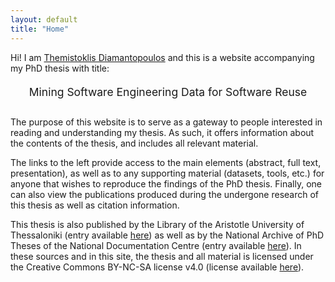 ```yaml
---
layout: default
title: "Home"
---
```


Hi! I am <a href="https://thdiaman.github.io">Themistoklis Diamantopoulos</a> and this is a website accompanying my PhD thesis with title:

<center style="padding-top:5px; padding-bottom:15px; font-size:125%">Mining Software Engineering Data for Software Reuse</center>

The purpose of this website is to serve as a gateway to people interested in reading and
understanding my thesis. As such, it offers information about the contents of the thesis,
and includes all relevant material.

The links to the left provide access to the main elements (abstract, full text, presentation), as well as to any supporting material (datasets, tools, etc.) for anyone that wishes to reproduce the findings of the PhD thesis. Finally, one can also view the publications produced during the undergone research of this thesis as well as citation information.

This thesis is also published by the Library of the Aristotle University of Thessaloniki
(entry available <a target="_blank" href="http://ikee.lib.auth.gr/record/298801/">here</a>)
as well as by the National Archive of PhD Theses of the National Documentation Centre (entry
available <a target="_blank" href="https://www.didaktorika.gr/eadd/handle/10442/43755">here</a>).
In these sources and in this site, the thesis and all material is licensed under the 
Creative Commons BY-NC-SA license v4.0 (license available
<a target="_blank" href="https://creativecommons.org/licenses/by-nc-sa/4.0/">here</a>).
